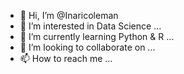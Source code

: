 - 👋 Hi, I’m @Inaricoleman
- 👀 I’m interested in Data Science ...
- 🌱 I’m currently learning Python & R ...
- 💞️ I’m looking to collaborate on ...
- 📫 How to reach me ...

<!---
Inaricoleman23/Inaricoleman23 is a ✨ special ✨ repository because its `README.md` (this file) appears on your GitHub profile.
You can click the Preview link to take a look at your changes.
--->

